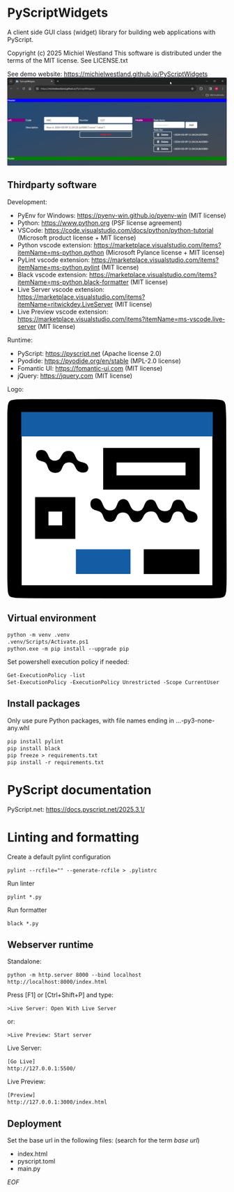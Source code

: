 # PyScriptWidgets
A client side GUI class (widget) library for building web applications with PyScript.

Copyright (c) 2025 Michiel Westland
This software is distributed under the terms of the MIT license. See LICENSE.txt

See demo website: https://michielwestland.github.io/PyScriptWidgets
![Demo screenshot](demo-screenshot.png?raw=true "Demo screenshot")


## Thirdparty software
Development:
- PyEnv for Windows: https://pyenv-win.github.io/pyenv-win (MIT license)
- Python: https://www.python.org (PSF license agreement)
- VSCode: https://code.visualstudio.com/docs/python/python-tutorial (Microsoft product license + MIT license)
- Python vscode extension: https://marketplace.visualstudio.com/items?itemName=ms-python.python (Microsoft Pylance license + MIT license)
- PyLint vscode extension: https://marketplace.visualstudio.com/items?itemName=ms-python.pylint (MIT license)
- Black vscode extension: https://marketplace.visualstudio.com/items?itemName=ms-python.black-formatter (MIT license)
- Live Server vscode extension: https://marketplace.visualstudio.com/items?itemName=ritwickdey.LiveServer (MIT license)
- Live Preview vscode extension: https://marketplace.visualstudio.com/items?itemName=ms-vscode.live-server (MIT license)

Runtime:
- PyScript: https://pyscript.net (Apache license 2.0)
- Pyodide: https://pyodide.org/en/stable (MPL-2.0 license)
- Fomantic UI: https://fomantic-ui.com (MIT license)
- jQuery: https://jquery.com (MIT license)

Logo:

![Logo](logo.svg)


## Virtual environment
```
python -m venv .venv
.venv/Scripts/Activate.ps1
python.exe -m pip install --upgrade pip
```

Set powershell execution policy if needed:
```
Get-ExecutionPolicy -list
Set-ExecutionPolicy -ExecutionPolicy Unrestricted -Scope CurrentUser
```


## Install packages
Only use pure Python packages, with file names ending in ...-py3-none-any.whl
```
pip install pylint
pip install black
pip freeze > requirements.txt
pip install -r requirements.txt
```


# PyScript documentation
PyScript.net: https://docs.pyscript.net/2025.3.1/


# Linting and formatting
Create a default pylint configuration
```
pylint --rcfile="" --generate-rcfile > .pylintrc
```

Run linter
```
pylint *.py
```

Run formatter
```
black *.py
```


## Webserver runtime
Standalone:
```
python -m http.server 8000 --bind localhost
http://localhost:8000/index.html
```

Press [F1] or [Ctrl+Shift+P] and type:
```
>Live Server: Open With Live Server
```
or:
```
>Live Preview: Start server
```

Live Server:
```
[Go Live]
http://127.0.0.1:5500/
```

Live Preview:
```
[Preview]
http://127.0.0.1:3000/index.html
```


## Deployment
Set the base url in the following files: (search for the term *base url*)
- index.html
- pyscript.toml
- main.py


*EOF*
